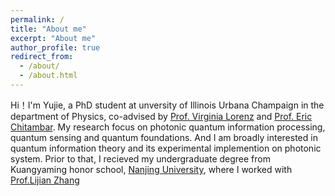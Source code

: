 ```yaml
---
permalink: /
title: "About me"
excerpt: "About me"
author_profile: true
redirect_from: 
  - /about/
  - /about.html
---
```

Hi！I'm Yujie, a PhD student at unversity of Illinois Urbana Champaign in the department of Physics, co-advised by [Prof. Virginia Lorenz](https://physics.illinois.edu/people/directory/profile/vlorenz) and [Prof. Eric Chitambar](https://ece.illinois.edu/about/directory/faculty/echitamb). My research focus on photonic quantum information processing, quantum sensing and quantum foundations. And I am broadly interested in quantum information theory and its experimental implemention on photonic system. Prior to that, I recieved my undergraduate degree from Kuangyaming honor school, [Nanjing University](https://www.nju.edu.cn/EN/main.htm), where I worked with [Prof.Lijian Zhang](https://eng.nju.edu.cn/intl/45/3b/c34798a476475/page.htm)    
